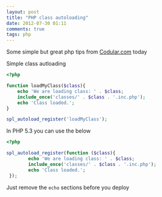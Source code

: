 ```yaml
---
layout: post
title: "PHP class autoloading"
date: 2012-07-30 01:11
comments: true
tags: php
---
```


Some simple but great php tips from [Codular.com](http://codular.com/php-tips-tricks) today

Simple class autloading

``` php
<?php

function loadMyClass($class){
    echo 'We are loading class: ' . $class;
    include_once('classes/' . $class . '.inc.php');
    echo 'Class loaded.';
}

spl_autoload_register('loadMyClass');
```

In PHP 5.3 you can use the below

``` php
<?php

spl_autoload_register(function ($class){
        echo 'We are loading class: ' . $class;
        include_once('classes/' . $class . '.inc.php');
        echo 'Class loaded.';
 });
```

Just remove the `echo` sections before you deploy